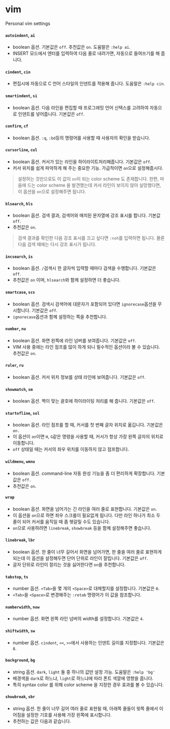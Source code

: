 # vim
Personal vim settings

#### `autoindent`, `ai`
* boolean 옵션. 기본값은 `off`. 추천값은 `on`. 도움말은 `:help ai`.
* INSERT 모드에서 엔터를 입력하여 다음 줄로 내려가면, 자동으로 들여쓰기를 해 줍니다.


#### `cindent`, `cin`
* 편집시에 자동으로 C 언어 스타일의 인덴트를 적용해 줍니다. 도움말은 `:help cin`.


#### `smartindent`, `si`
* boolean 옵션. 다음 라인을 편집할 때 프로그래밍 언어 신택스를 고려하여 자동으로 인덴트를 넣어줍니다. 기본값은 `off`.


#### `confirm`, `cf`
* boolean 옵션. `:q`, `:bd`등의 명령어를 사용할 때 사용자의 확인을 받습니다.


#### `cursorline`, `cul`
* boolean 옵션. 커서가 있는 라인을 하이라이트처리해줍니다. 기본값은 `off`.
* 커서 위치를 쉽게 파악하게 해 주는 중요한 기능. 가급적이면 `on`으로 설정해줍시다.
> 설정하는 것만으로도 이 값이 `on`이 되는 color scheme 도 존재합니다.
> 한편, 마음에 드는 color scheme 을 발견했는데 커서 라인이 보이지 않아 실망했다면, 이 옵션을 `on`으로 설정해주면 됩니다.


#### `hlsearch`, `hls`
* boolean 옵션. 검색 결과, 검색어와 매치된 문자열에 강조 표시를 합니다. 기본값 `off`.
* 추천값은 `on`.
> 검색 결과를 확인한 다음 강조 표시를 끄고 싶다면 `:noh`를 입력하면 됩니다. 물론 다음 검색 때에는 다시 강조 표시가 됩니다.


#### `incsearch`, `is`
* boolean 옵션. `/`검색시 한 글자씩 입력할 때마다 검색을 수행합니다. 기본값은 `off`.
* 추천값은 `on` 이며, `hlsearch`와 함께 설정하면 더 좋습니다.


#### `smartcase`, `scs`
* boolean 옵션. 검색시 검색어에 대문자가 포함되어 있다면 `ignorecase`옵션을 무시합니다. 기본값은 `off`.
* `ignorecase`옵션과 함께 설정하는 쪽을 추천합니다.


#### `number`, `nu`
* boolean 옵션. 화면 왼쪽에 라인 넘버를 보여줍니다. 기본값은 `off`.
* VIM 사용 중에는 라인 점프를 많이 하게 되니 필수적인 옵션이라 볼 수 있습니다. 추천값은 `on`.


#### `ruler`, `ru`
* boolean 옵션. 커서 위치 정보를 상태 라인에 보여줍니다. 기본값은 `off`.


#### `showmatch`, `sm`
* boolean 옵션. 짝이 맞는 괄호에 하이라이팅 처리를 해 줍니다. 기본값은 `off`.


#### `startofline`, `sol`
* boolean 옵션. 라인 점프를 할 때, 커서를 첫 번째 글자 위치로 옮깁니다. 기본값은 `on.`
* 이 옵션이 `on`이면 `H`, `G`같은 명령을 사용할 때, 커서가 항상 가장 왼쪽 글자의 위치로 이동합니다.
* `off` 상태일 때는 커서의 좌우 위치를 이동하지 않고 점프합니다.


#### `wildmenu`, `wmnu`
* boolean 옵션. command-line 자동 완성 기능을 좀 더 편리하게 확장합니다. 기본값은 `off.`
* 추천값은 `on`.


#### `wrap`
* boolean 옵션. 화면을 넘어가는 긴 라인을 여러 줄로 표현합니다. 기본값은 `on`.
* 이 옵션을 `on`으로 하면 좌우 스크롤이 필요없게 됩니다.
다만 라인 하나가 최소 두 줄이 되어 커서를 움직일 때 좀 헷갈릴 수도 있습니다.
* `on`으로 사용하려면 `linebreak`, `showbreak` 등을 함께 설정해주면 좋습니다.


#### `linebreak`, `lbr`
* boolean 옵션. 한 줄이 너무 길어서 화면을 넘어가면, 한 줄을 여러 줄로 표현하게 되는데 이 옵션을 설정해두면 단어 단위로 라인이 잘립니다. 기본값은 `off`.
* 글자 단위로 라인이 잘리는 것을 싫어한다면 `on`을 추천합니다.


#### `tabstop`, `ts`
* number 옵션. `<Tab>`을 몇 개의 `<Space>`로 대체할지를 설정합니다. 기본값은 `0`.
* `<Tab>`을 `<Space>`로 변경해주는 `:retab` 명령어가 이 값을 참조합니다.


#### `numberwidth`, `nuw`
* number 옵션. 화면 왼쪽 라인 넘버의 width를 설정합니다. 기본값은 `4`.


#### `shiftwidth`, `sw`
* number 옵션. `cindent`, `<<`, `>>`에서 사용하는 인덴트 길이를 지정합니다. 기본값은 `8`.


#### `background`, `bg`
* string 옵션. `dark`, `light` 둘 중 하나의 값만 설정 가능. 도움말은 `:help 'bg'`
* 배경색을 `dark`로 하느냐, `light`로 하느냐에 따라 폰트 색깔에 영향을 줍니다.
* 특히 syntax color 를 위해 color scheme 을 지정한 경우 효과를 볼 수 있습니다.


#### `showbreak`, `sbr`
* string 옵션.  한 줄이 너무 길어 여러 줄로 표현될 때, 아래쪽 줄들이 윗쪽 줄에서 이어짐을 설정한 기호를 사용해 가장 왼쪽에 표시합니다.
* 추천하는 값은 다음과 같습니다.
